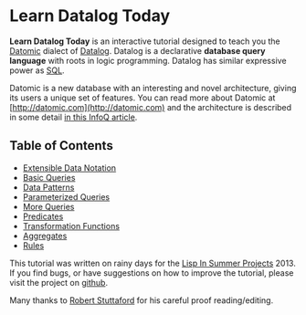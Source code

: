 # Learn Datalog Today

**Learn Datalog Today** is an interactive tutorial designed to teach you the [Datomic](http://datomic.com) dialect of [Datalog](http://en.wikipedia.org/wiki/Datalog). Datalog is a declarative **database query language** with roots in logic programming. Datalog has similar expressive power as [SQL](http://en.wikipedia.org/wiki/Sql).

Datomic is a new database with an interesting and novel architecture, giving its users a unique set of features. You can read more about Datomic at [http://datomic.com](http://datomic.com) and the architecture is described in some detail [in this InfoQ article](http://www.infoq.com/articles/Architecture-Datomic).

## Table of Contents

* [Extensible Data Notation](/chapter/0)
* [Basic Queries](/chapter/1)
* [Data Patterns](/chapter/2)
* [Parameterized Queries](/chapter/3)
* [More Queries](/chapter/4)
* [Predicates](/chapter/5)
* [Transformation Functions](/chapter/6)
* [Aggregates](/chapter/7)
* [Rules](/chapter/8)

This tutorial was written on rainy days for the [Lisp In Summer Projects](http://lispinsummerprojects.org) 2013. If you find bugs, or have suggestions on how to improve the tutorial, please visit the project on [github](https://github.com/jonase/learndatalogtoday).

Many thanks to [Robert Stuttaford](https://twitter.com/RobStuttaford) for his careful proof reading/editing.
